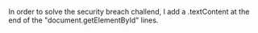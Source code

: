 In order to solve the security breach challend, I add a .textContent at the end of the "document.getElementById" lines.
